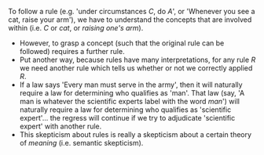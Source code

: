 To follow a rule (e.g. 'under circumstances $C$, do $A$', or 'Whenever you 
  see a cat, raise your arm'), we have to understand the concepts that are 
  involved within (i.e. $C$ or *cat*, or *raising one's arm*).
  
- However, to grasp a concept (such that the original rule can be followed) 
  requires a further rule.
- Put another way, because rules have many interpretations, for any rule $R$ we 
  need another rule which tells us whether or not we correctly applied $R$.
- If a law says 'Every man must serve in the army', then it will naturally 
  require a law for determining who qualifies as 'man'. That law (say, 'A man is 
  whatever the scientific experts label with the word *man*') will naturally 
  require a law for determining who qualifies as 'scientific expert'... the 
  regress will continue if we try to adjudicate 'scientific expert' with another 
  rule.
- This skepticism about rules is really a skepticism about a certain theory of 
  *meaning* (i.e. semantic skepticism).

